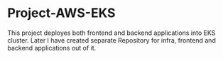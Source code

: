 # Project-AWS-EKS
This project deployes both frontend and backend applications into EKS cluster. Later I have created separate Repository for infra, frontend and backend applications out of it.


